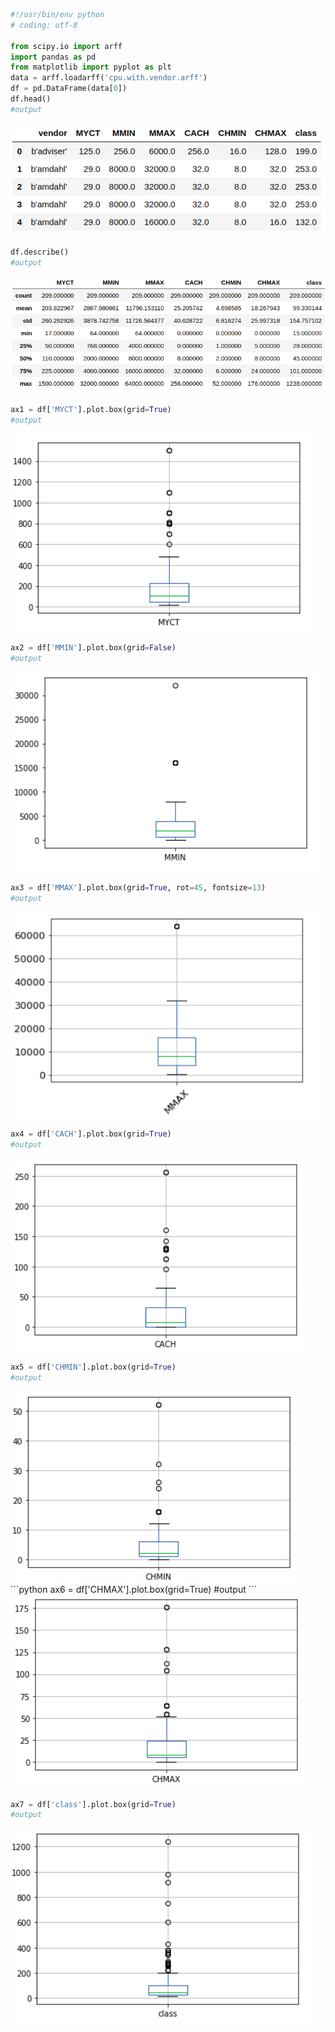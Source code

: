 ```python
#!/usr/bin/env python
# coding: utf-8

from scipy.io import arff
import pandas as pd
from matplotlib import pyplot as plt
data = arff.loadarff('cpu.with.vendor.arff')
df = pd.DataFrame(data[0])
df.head()
#output
```
<img src="https://github.com/Askarafshar/DataMining706/blob/master/Assignment1/output/datauploaded.png">

```python
df.describe()
#output
```
<img src="https://github.com/Askarafshar/DataMining706/blob/master/Assignment1/output/dfDescribe.png">

```python
ax1 = df['MYCT'].plot.box(grid=True)
#output
```
<img src="https://github.com/Askarafshar/DataMining706/blob/master/Assignment1/output/ax1.png">

```python
ax2 = df['MMIN'].plot.box(grid=False)
#output
```
<img src="https://github.com/Askarafshar/DataMining706/blob/master/Assignment1/output/ax2.png">

```python
ax3 = df['MMAX'].plot.box(grid=True, rot=45, fontsize=13)
#output
```
<img src="https://github.com/Askarafshar/DataMining706/blob/master/Assignment1/output/ax3.png">

```python
ax4 = df['CACH'].plot.box(grid=True)
#output
```
<img src="https://github.com/Askarafshar/DataMining706/blob/master/Assignment1/output/ax4.png">

```python
ax5 = df['CHMIN'].plot.box(grid=True)
#output
```
<img src="https://github.com/Askarafshar/DataMining706/blob/master/Assignment1/output/ax5.png">
```python
ax6 = df['CHMAX'].plot.box(grid=True)
#output
```
<img src="https://github.com/Askarafshar/DataMining706/blob/master/Assignment1/output/ax6.png">

```python
ax7 = df['class'].plot.box(grid=True)
#output
```

<img src="https://github.com/Askarafshar/DataMining706/blob/master/Assignment1/output/ax7.png">

